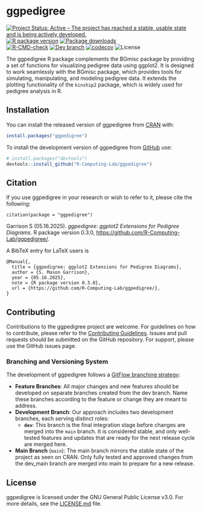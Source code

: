 
<!-- README.md is generated from README.Rmd. Please edit that file -->

# ggpedigree

<!-- badges: start -->

[![Project Status: Active – The project has reached a stable, usable
state and is being actively
developed.](https://www.repostatus.org/badges/latest/active.svg)](https://www.repostatus.org/#active)
[![R package
version](https://www.r-pkg.org/badges/version/ggpedigree)](https://www.r-pkg.org/badges/version/ggpedigree)
[![Package
downloads](https://cranlogs.r-pkg.org/badges/grand-total/ggpedigree)](https://cranlogs.r-pkg.org/badges/grand-total/ggpedigree)</br>
[![R-CMD-check](https://github.com/R-Computing-Lab/ggpedigree/actions/workflows/R-CMD-check.yaml/badge.svg)](https://github.com/R-Computing-Lab/ggpedigree/actions/workflows/R-CMD-check.yaml)
[![Dev
branch](https://github.com/R-Computing-Lab/ggpedigree/actions/workflows/R-CMD-devcheck.yaml/badge.svg)](https://github.com/R-Computing-Lab/ggpedigree/actions/workflows/R-CMD-devcheck.yaml)
[![codecov](https://codecov.io/gh/R-Computing-Lab/ggpedigree/branch/main/graph/badge.svg?token=xXWYDcD9CF)](https://codecov.io/gh/R-Computing-Lab/ggpedigree)
![License](https://img.shields.io/badge/License-GPL_v3-blue.svg)
<!-- badges: end -->

The ggpedigree R package complements the BGmisc package by providing a
set of functions for visualizing pedigree data using ggplot2. It is
designed to work seamlessly with the BGmisc package, which provides
tools for simulating, manipulating, and modeling pedigree data. It
extends the plotting functionality of the `kinship2` package, which is
widely used for pedigree analysis in R.

## Installation

You can install the released version of ggpedigree from
[CRAN](https://cran.r-project.org/) with:

``` r
install.packages("ggpedigree")
```

To install the development version of ggpedigree from
[GitHub](https://github.com/) use:

``` r
# install.packages("devtools")
devtools::install_github("R-Computing-Lab/ggpedigree")
```

## Citation

If you use ggpedigree in your research or wish to refer to it, please
cite the following:

    citation(package = "ggpedigree")

Garrison S (05.16.2025). *ggpedigree: ggplot2 Extensions for Pedigree
Diagrams*. R package version 0.3.0,
<https://github.com/R-Computing-Lab/ggpedigree/>.

A BibTeX entry for LaTeX users is

    @Manual{,
      title = {ggpedigree: ggplot2 Extensions for Pedigree Diagrams},
      author = {S. Mason Garrison},
      year = {05.16.2025},
      note = {R package version 0.3.0},
      url = {https://github.com/R-Computing-Lab/ggpedigree/},
    }

## Contributing

Contributions to the ggpedigree project are welcome. For guidelines on
how to contribute, please refer to the [Contributing
Guidelines](https://github.com/R-Computing-Lab/ggpedigree/blob/main/CONTRIBUTING.md).
Issues and pull requests should be submitted on the GitHub repository.
For support, please use the GitHub issues page.

### Branching and Versioning System

The development of ggpedigree follows a [GitFlow branching
strategy](https://tilburgsciencehub.com/topics/automation/version-control/advanced-git/git-branching-strategies/):

- **Feature Branches**: All major changes and new features should be
  developed on separate branches created from the dev branch. Name these
  branches according to the feature or change they are meant to address.
- **Development Branch**: Our approach includes two development
  branches, each serving distinct roles:
  - **`dev`**: This branch is the final integration stage before changes
    are merged into the `main` branch. It is considered stable, and only
    well-tested features and updates that are ready for the next release
    cycle are merged here.
- **Main Branch** (`main`): The main branch mirrors the stable state of
  the project as seen on CRAN. Only fully tested and approved changes
  from the dev_main branch are merged into main to prepare for a new
  release.

## License

ggpedigree is licensed under the GNU General Public License v3.0. For
more details, see the
[LICENSE.md](https://github.com/R-Computing-Lab/ggpedigree/blob/main/LICENSE.md)
file.
